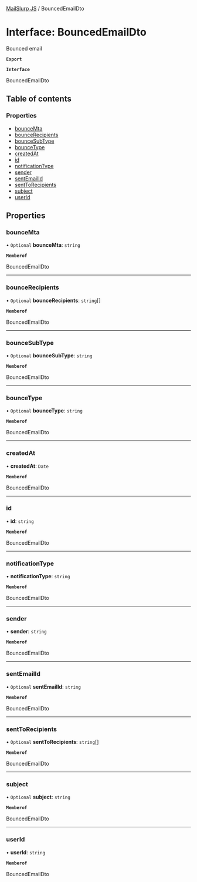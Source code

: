 [MailSlurp JS](../README.md) / BouncedEmailDto

# Interface: BouncedEmailDto

Bounced email

**`Export`**

**`Interface`**

BouncedEmailDto

## Table of contents

### Properties

- [bounceMta](BouncedEmailDto.md#bouncemta)
- [bounceRecipients](BouncedEmailDto.md#bouncerecipients)
- [bounceSubType](BouncedEmailDto.md#bouncesubtype)
- [bounceType](BouncedEmailDto.md#bouncetype)
- [createdAt](BouncedEmailDto.md#createdat)
- [id](BouncedEmailDto.md#id)
- [notificationType](BouncedEmailDto.md#notificationtype)
- [sender](BouncedEmailDto.md#sender)
- [sentEmailId](BouncedEmailDto.md#sentemailid)
- [sentToRecipients](BouncedEmailDto.md#senttorecipients)
- [subject](BouncedEmailDto.md#subject)
- [userId](BouncedEmailDto.md#userid)

## Properties

### bounceMta

• `Optional` **bounceMta**: `string`

**`Memberof`**

BouncedEmailDto

___

### bounceRecipients

• `Optional` **bounceRecipients**: `string`[]

**`Memberof`**

BouncedEmailDto

___

### bounceSubType

• `Optional` **bounceSubType**: `string`

**`Memberof`**

BouncedEmailDto

___

### bounceType

• `Optional` **bounceType**: `string`

**`Memberof`**

BouncedEmailDto

___

### createdAt

• **createdAt**: `Date`

**`Memberof`**

BouncedEmailDto

___

### id

• **id**: `string`

**`Memberof`**

BouncedEmailDto

___

### notificationType

• **notificationType**: `string`

**`Memberof`**

BouncedEmailDto

___

### sender

• **sender**: `string`

**`Memberof`**

BouncedEmailDto

___

### sentEmailId

• `Optional` **sentEmailId**: `string`

**`Memberof`**

BouncedEmailDto

___

### sentToRecipients

• `Optional` **sentToRecipients**: `string`[]

**`Memberof`**

BouncedEmailDto

___

### subject

• `Optional` **subject**: `string`

**`Memberof`**

BouncedEmailDto

___

### userId

• **userId**: `string`

**`Memberof`**

BouncedEmailDto
